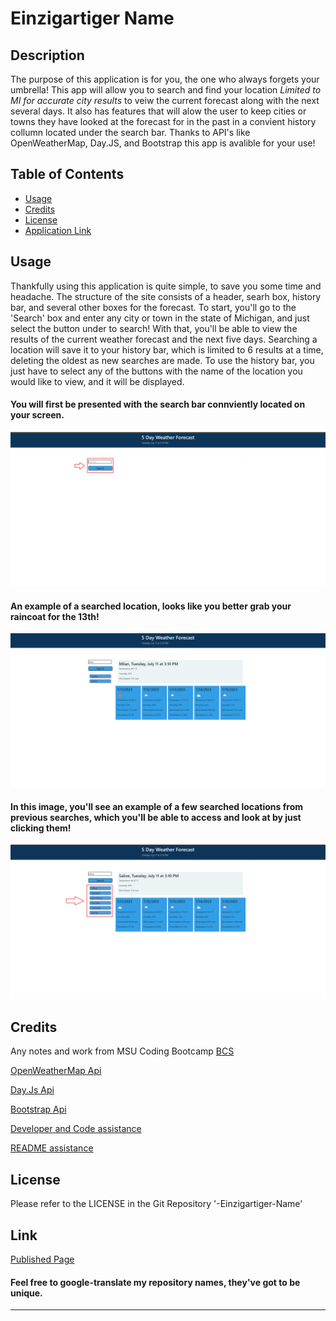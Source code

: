 # Einzigartiger Name

## Description

The purpose of this application is for you, the one who always forgets your umbrella!  This app will allow you to search and find your location *Limited to MI for accurate city results* to veiw the current forecast along with the next several days.  It also has features that will alow the user to keep cities or towns they have looked at the forecast for in the past in a convient history collumn located under the search bar.  Thanks to API's like OpenWeatherMap, Day.JS, and Bootstrap this app is avalible for your use!


## Table of Contents

- [Usage](#usage)
- [Credits](#credits)
- [License](#license)
- [Application Link](#link)


## Usage

Thankfully using this application is quite simple, to save you some time and headache.  The structure of the site consists of a header, searh box, history bar, and several other boxes for the forecast.  To start, you'll go to the 'Search' box and enter any city or town in the state of Michigan, and just select the button under to search!  With that, you'll be able to view the results of the current weather forecast and the next five days.  Searching a location will save it to your history bar, which is limited to 6 results at a time, deleting the oldest as new searches are made.  To use the history bar, you just have to select any of the buttons with the name of the location you would like to view, and it will be displayed.



####  You will first be presented with the search bar connviently located on your screen.

<img src="Assets\IMG\EMPTYPAGE.png" alt="Search Bar Highlight" />

####  An example of a searched location, looks like you better grab your raincoat for the 13th!

<img src="Assets\IMG\SEARCHRESULTS.png" alt="Page" />

####  In this image, you'll see an example of a few searched locations from previous searches, which you'll be able to access and look at by just clicking them!

<img src="Assets\IMG\SEARCHBUTTONS.png" alt="Saved Searches" />

## Credits

Any notes and work from MSU Coding Bootcamp [BCS](https://courses.bootcampspot.com/)

[OpenWeatherMap Api](https://openweathermap.org/)

[Day.Js Api](https://day.js.org/)

[Bootstrap Api](https://getbootstrap.com/)

[Developer and Code assistance](https://developer.mozilla.org/en-US/)

[README assistance](https://coding-boot-camp.github.io/full-stack/github/professional-readme-guide.com/)


## License

Please refer to the LICENSE in the Git Repository '-Einzigartiger-Name'


## Link
[Published Page](https://darlingdc2.github.io/-Einzigartiger-Name/)


#### Feel free to google-translate my repository names, they've got to be unique.
---
  